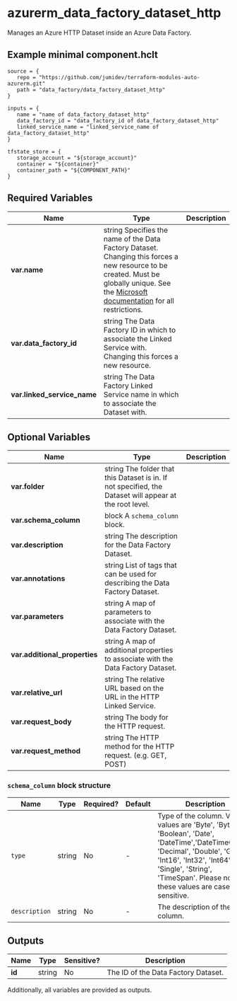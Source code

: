 # azurerm_data_factory_dataset_http

Manages an Azure HTTP Dataset inside an Azure Data Factory.

## Example minimal component.hclt

```hcl
source = {
   repo = "https://github.com/jumidev/terraform-modules-auto-azurerm.git" 
   path = "data_factory/data_factory_dataset_http" 
}

inputs = {
   name = "name of data_factory_dataset_http" 
   data_factory_id = "data_factory_id of data_factory_dataset_http" 
   linked_service_name = "linked_service_name of data_factory_dataset_http" 
}

tfstate_store = {
   storage_account = "${storage_account}" 
   container = "${container}" 
   container_path = "${COMPONENT_PATH}" 
}

```

## Required Variables

| Name | Type |  Description |
| ---- | --------- |  ----------- |
| **var.name** | string  Specifies the name of the Data Factory Dataset. Changing this forces a new resource to be created. Must be globally unique. See the [Microsoft documentation](https://docs.microsoft.com/azure/data-factory/naming-rules) for all restrictions. | 
| **var.data_factory_id** | string  The Data Factory ID in which to associate the Linked Service with. Changing this forces a new resource. | 
| **var.linked_service_name** | string  The Data Factory Linked Service name in which to associate the Dataset with. | 

## Optional Variables

| Name | Type |  Description |
| ---- | --------- |  ----------- |
| **var.folder** | string  The folder that this Dataset is in. If not specified, the Dataset will appear at the root level. | 
| **var.schema_column** | block  A `schema_column` block. | 
| **var.description** | string  The description for the Data Factory Dataset. | 
| **var.annotations** | string  List of tags that can be used for describing the Data Factory Dataset. | 
| **var.parameters** | string  A map of parameters to associate with the Data Factory Dataset. | 
| **var.additional_properties** | string  A map of additional properties to associate with the Data Factory Dataset. | 
| **var.relative_url** | string  The relative URL based on the URL in the HTTP Linked Service. | 
| **var.request_body** | string  The body for the HTTP request. | 
| **var.request_method** | string  The HTTP method for the HTTP request. (e.g. GET, POST) | 

### `schema_column` block structure

| Name | Type | Required? | Default | Description |
| ---- | ---- | --------- | ------- | ----------- |
| `type` | string | No | - | Type of the column. Valid values are 'Byte', 'Byte[]', 'Boolean', 'Date', 'DateTime','DateTimeOffset', 'Decimal', 'Double', 'Guid', 'Int16', 'Int32', 'Int64', 'Single', 'String', 'TimeSpan'. Please note these values are case sensitive. |
| `description` | string | No | - | The description of the column. |



## Outputs

| Name | Type | Sensitive? | Description |
| ---- | ---- | --------- | --------- |
| **id** | string | No  | The ID of the Data Factory Dataset. | 

Additionally, all variables are provided as outputs.
